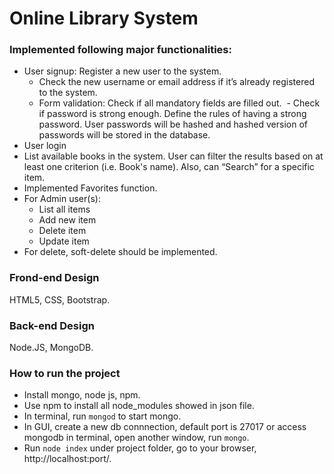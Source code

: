 # Online Library System

### Implemented following major functionalities:
- User signup: Register a new user to the system. 
  - Check the new username or email address if it’s already registered to the system. 
  - Form validation: Check if all mandatory fields are filled out.
  - Check if password is strong enough. Define the rules of having a strong password. User passwords will be hashed and hashed version of passwords will be stored in the database.
- User login
- List available books in the system. User can filter the results based on at least one criterion (i.e. Book's name). Also, can “Search” for a specific item.
- Implemented Favorites function.
- For Admin user(s):
  - List all items
  - Add new item
  - Delete item
  - Update item
- For delete, soft-delete should be implemented.

### Frond-end Design
HTML5, CSS, Bootstrap.

### Back-end Design
Node.JS, MongoDB.

### How to run the project
- Install mongo, node js, npm.
- Use npm to install all node_modules showed in json file.
- In terminal, run `mongod` to start mongo.
- In GUI, create a new db connnection, default port is 27017 or access mongodb in terminal, open another window, run `mongo`. 
- Run `node index` under project folder, go to your browser, http://localhost:port/.
